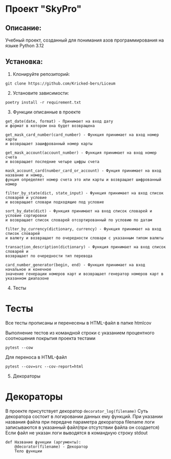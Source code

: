 # Проект "SkyPro"

## Описание:

Учебный проект, созданный для понимания азов программирования на языке Python 3.12

## Установка:

1. Клонируйте репозиторий:

```
git clone https://github.com/Kricked-bers/Liceum
```

2. Установите зависимости:

```
poetry install -r requirement.txt
```

3. Функции описанные в проекте
```
get_date(date, format) - Принимает на вход дату 
и формат в котором она будет возвращена

get_mask_card_number(card_number) - Функция принимает на вход номер карты
и возвращает зашифрованный номер карты

get_mask_account(account_number) - Функция принимает на вход номер счета 
и возвращает последние четыре цифры счета

mask_account_card(number_card_or_account) - Фунция принимает на вход название и номер,
фунция определяет номер счета это или карты и возвращает шифрованный номер

filter_by_state(dict, state_input) - Функция принимает на вход список словарей и условие
и возвращает словари подходящие под условие

sort_by_date(dict) - Функция принимает на вход список словарей и условие сортировки
и возвращает список словарей отсортированный по условию по датам

filter_by_currency(dictionary, currency) - Функция принимает на вход список словарей 
и валюту и возвращает по очередности словари с указанным типом валюты

transaction_description(dictionary) - Функция принимает на вход список словарей и
возвращает по очередности тип перевода

card_number_generator(begin, end) - Функция принимает на вход начальное и конечное 
значение генерации номеров карт и возвращает генератор номеров карт в указанном диапазоне
```

4. Тесты
# Тесты
Все тесты прописаны и перенесены в HTML-файл в папке htmlcov

Выполнение тестов из командной строки 
с указанием процентного соотношения покрытия проекта тестами
```
pytest --cow
```
Для переноса в HTML-файл
```commandline
pytest --cov=src --cov-report=html
```
5. Декораторы 
# Декораторы
В проекте присутствует декоратор ```decorator_log(filename)```
Суть декоратора состоит в логировании данных ему функций.
При указании названия файла при передаче параметра декоратора filename
логи записываются в указанный файл(при отсутствии файла он создается)
Если файл не указан логи выводятся в командную строку stdout
```commandline
def Название функции (аргументы):
    @decorator(filename) - Декоратор
    Тело функции
```
